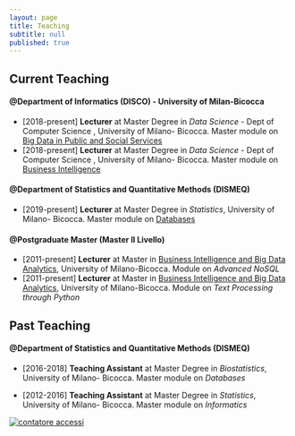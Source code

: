 ```yaml
---
layout: page
title: Teaching
subtitle: null
published: true
---
```

## Current Teaching

#### @Department of Informatics (DISCO) - University of Milan-Bicocca
- [2018-present] **Lecturer** at Master Degree in *Data Science* - Dept of Computer Science , University of Milano- Bicocca. Master module on [Big Data in Public and Social Services](https://www.unimib.it/ugov/degreecourse/230368)
- [2018-present] **Lecturer** at Master Degree in *Data Science* - Dept of Computer Science , University of Milano- Bicocca. Master module on [Business Intelligence](https://www.unimib.it/ugov/degreecourse/230371)

#### @Department of Statistics and Quantitative Methods (DISMEQ)
- [2019-present] **Lecturer** at Master Degree in *Statistics*,  University of Milano- Bicocca. Master module on [Databases](https://www.unimib.it/ugov/degreecourse/241848)

#### @Postgraduate Master (Master II Livello)
- [2011-present] **Lecturer** at Master in [Business Intelligence and Big Data Analytics](http://www.bimasterbicocca.it/), University of Milano-Bicocca. Module on *Advanced NoSQL*
- [2011-present] **Lecturer** at Master in [Business Intelligence and Big Data Analytics](http://www.bimasterbicocca.it/), University of Milano-Bicocca. Module on *Text Processing through Python*

## Past Teaching

#### @Department of Statistics and Quantitative Methods (DISMEQ)
- [2016-2018] **Teaching Assistant** at Master Degree in *Biostatistics*,  University of Milano- Bicocca. Master module on *Databases*    
- [2012-2016] **Teaching Assistant** at Master Degree in *Statistics*,  University of Milano- Bicocca. Master module on *Informatics*


   <!-- Histats.com  START  (aync)-->
<script type="text/javascript">var _Hasync= _Hasync|| [];
_Hasync.push(['Histats.start', '1,746089,4,0,0,0,00000000']);
_Hasync.push(['Histats.fasi', '1']);
_Hasync.push(['Histats.track_hits', '']);
(function() {
var hs = document.createElement('script'); hs.type = 'text/javascript'; hs.async = true;
hs.src = ('//s10.histats.com/js15_as.js');
(document.getElementsByTagName('head')[0] || document.getElementsByTagName('body')[0]).appendChild(hs);
})();</script>
<noscript><a href="/" target="_blank"><img  src="//sstatic1.histats.com/0.gif?746089&101" alt="contatore accessi" border="0"></a></noscript>
<!-- Histats.com  END  -->
